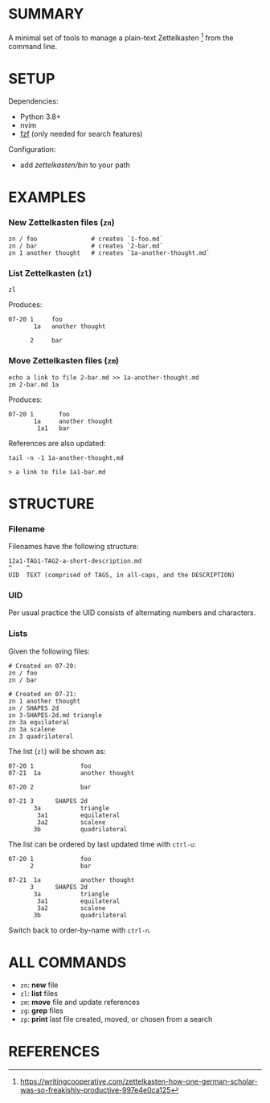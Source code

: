 SUMMARY
====================
A minimal set of tools to manage a plain-text Zettelkasten [^1] from the command line.


SETUP
====================
Dependencies:
- Python 3.8+
- nvim
- [fzf](https://github.com/junegunn/fzf) (only needed for search features)

Configuration:
- add _zettelkasten/bin_ to your path


EXAMPLES
====================

### New Zettelkasten files (`zn`)

    zn / foo               # creates `1-foo.md`
    zn / bar               # creates `2-bar.md`
    zn 1 another thought   # creates `1a-another-thought.md`

### List Zettelkasten (`zl`)

    zl

Produces:

    07-20 1     foo
           1a   another thought

          2     bar

### Move Zettelkasten files (`zm`)

    echo a link to file 2-bar.md >> 1a-another-thought.md
    zm 2-bar.md 1a

Produces:

    07-20 1       foo
           1a     another thought
            1a1   bar

References are also updated:

    tail -n -1 1a-another-thought.md

    > a link to file 1a1-bar.md


STRUCTURE
====================

### Filename

Filenames have the following structure:

    12a1-TAG1-TAG2-a-short-description.md
    ^    ^
    UID  TEXT (comprised of TAGS, in all-caps, and the DESCRIPTION)

### UID

Per usual practice the UID consists of alternating numbers and characters.

### Lists

Given the following files:

    # Created on 07-20:
    zn / foo
    zn / bar

    # Created on 07-21:
    zn 1 another thought
    zn / SHAPES 2d
    zn 3-SHAPES-2d.md triangle
    zn 3a equilateral
    zn 3a scalene
    zn 3 quadrilateral

The list (`zl`) will be shown as:

    07-20 1             foo
    07-21  1a           another thought

    07-20 2             bar

    07-21 3      SHAPES 2d
           3a           triangle
            3a1         equilateral
            3a2         scalene
           3b           quadrilateral

The list can be ordered by last updated time with `ctrl-u`:

    07-20 1             foo
          2             bar

    07-21  1a           another thought
          3      SHAPES 2d
           3a           triangle
            3a1         equilateral
            3a2         scalene
           3b           quadrilateral

Switch back to order-by-name with `ctrl-n`.

ALL COMMANDS
====================
- `zn`: **new** file
- `zl`: **list** files
- `zm`: **move** file and update references
- `zg`: **grep** files
- `zp`: **print** last file created, moved, or chosen from a search

REFERENCES
====================
[^1]: https://writingcooperative.com/zettelkasten-how-one-german-scholar-was-so-freakishly-productive-997e4e0ca125
